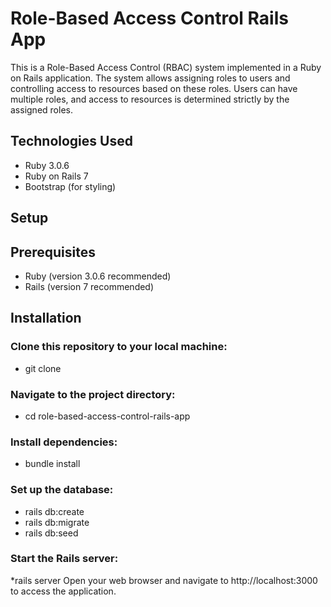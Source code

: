 # Role-Based Access Control Rails App
This is a Role-Based Access Control (RBAC) system implemented in a Ruby on Rails application. The system allows assigning roles to users and controlling access to resources based on these roles. Users can have multiple roles, and access to resources is determined strictly by the assigned roles.

## Technologies Used
* Ruby 3.0.6
* Ruby on Rails 7
* Bootstrap (for styling)

## Setup
## Prerequisites
* Ruby (version 3.0.6 recommended)
* Rails (version 7 recommended)

## Installation
### Clone this repository to your local machine:
* git clone

### Navigate to the project directory:
* cd role-based-access-control-rails-app

### Install dependencies:
* bundle install

### Set up the database:
* rails db:create
* rails db:migrate
* rails db:seed

### Start the Rails server:
*rails server
Open your web browser and navigate to http://localhost:3000 to access the application.
